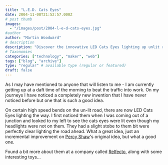 ```yaml
---
title: "L.E.D. Cats Eyes"
date: 2004-11-08T21:52:57.000Z
# post thumb
images:
  - "/images/post/2004-l-e-d-cats-eyes.jpg"
#author
author: "Martin Woodward"
# description
description: "Discover the innovative LED Cats Eyes lighting up unlit roads, enhancing safety on high-speed bends for early commuters."
# Taxonomies
categories: ["technology", "maker", "web"]
tags: ["blog", "archive"]
type: "regular" # available type (regular or featured)
draft: false
---
```

As I may have mentioned to anyone that will listen to me - I am currently getting up at a daft time of the morning to beat the traffic into work.  On my journeys I have noticed a completely new invention that I have never noticed before but one that is such a good idea.  

On certain high speed bends on the un-lit road, there are now LED Cats Eyes lighting the way.  I first noticed them when I was coming out of a junction and looked to my left to see the cats eyes were lit even though my headlights were not on them.  They had a slight stobe to them bit were perfectly clear lighting the road ahead.  What a great idea, just an incremental improvement on [Percy Shaw](http://www.design-technology.info/inventors/page14.htm)'s original idea, but what a good one.  

Found a bit more about them at a company called [Relfecto](http://reflecto.co.uk/products_active.html), along with some interesting toys...